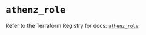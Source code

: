# `athenz_role`

Refer to the Terraform Registry for docs: [`athenz_role`](https://registry.terraform.io/providers/athenz/athenz/1.0.49/docs/resources/role).
